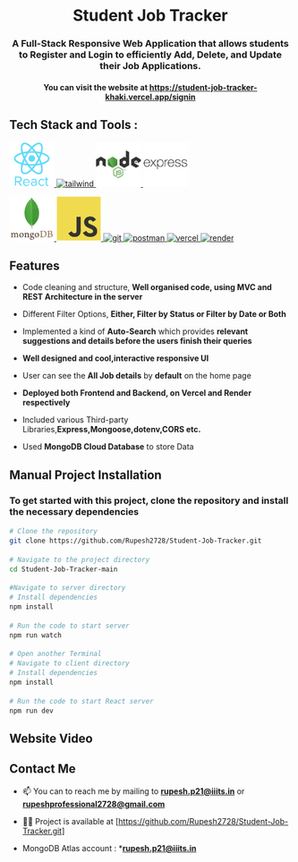 ﻿<h1 align="center">Student Job Tracker</h1>
<h3 align="center">A Full-Stack Responsive Web Application that allows students to Register and Login to efficiently Add, Delete, and Update their Job Applications.</h3>
<h4 align="center">You can visit the website at <a href="https://simple-movie-explorer.vercel.app" target="blank">https://student-job-tracker-khaki.vercel.app/signin</a></h3>

<h2 align="left">Tech Stack and Tools :</h2>
<p align="left">
<a href="https://reactjs.org/" target="_blank" rel="noreferrer"> <img src="https://raw.githubusercontent.com/devicons/devicon/master/icons/react/react-original-wordmark.svg" alt="react" width="80" height="80"/> </a>
<a href="https://tailwindcss.com/" target="_blank" rel="noreferrer"> <img src="https://cdnblog.webkul.com/blog/wp-content/uploads/2024/05/tailwindcss-1633184775.webp" alt="tailwind" width="180" height="100"/> </a>
<a href="https://nodejs.org" target="_blank" rel="noreferrer"> <img src="https://raw.githubusercontent.com/devicons/devicon/master/icons/nodejs/nodejs-original-wordmark.svg" alt="nodejs" width="80" height="80"/> </a>
<a href="https://expressjs.com" target="_blank" rel="noreferrer"> <img src="https://raw.githubusercontent.com/devicons/devicon/master/icons/express/express-original-wordmark.svg" alt="express" width="80" height="80"/> </a>

<a href="https://www.mongodb.com/" target="_blank" rel="noreferrer"> <img src="https://raw.githubusercontent.com/devicons/devicon/master/icons/mongodb/mongodb-original-wordmark.svg" alt="mongodb" width="80" height="80"/> </a>
<a href="https://developer.mozilla.org/en-US/docs/Web/JavaScript" target="_blank" rel="noreferrer"> <img src="https://raw.githubusercontent.com/devicons/devicon/master/icons/javascript/javascript-original.svg" alt="javascript" width="80" height="80"/> </a>
<a href="https://git-scm.com/" target="_blank" rel="noreferrer"> <img src="https://www.vectorlogo.zone/logos/git-scm/git-scm-icon.svg" alt="git" width="80" height="80"/> </a>
<a href="https://postman.com" target="_blank" rel="noreferrer"> <img src="https://cdn.cookielaw.org/logos/70564414-548a-4286-8ad7-04d95b172a08/e26443c0-68d1-47c8-b8fc-9bc765da2e95/3a159462-db70-43cf-a27d-f602a6baed44/pm-logo-horiz.png" alt="postman" width="200" height="80"/> </a>
<a href="https://vercel.com" target="_blank" rel="noreferrer"> <img src="https://www.hatimeria.com/images/marketing/vercel-logo.png" alt="vercel" width="90" height="40"/> </a>
<a href="https://render.com" target="_blank" rel="noreferrer"> <img src="https://encrypted-tbn0.gstatic.com/images?q=tbn:ANd9GcT1iBdgTFluBZIX9JbXDeEFdjfl-efmaUTc12k_LDam&s" alt="render" width="90" height="30"/> </a>
</p>


<h2 align="left">Features</h2>

- Code cleaning and structure, **Well organised code, using MVC and REST Architecture in the server**

- Different Filter Options, **Either, Filter by Status or Filter by Date or Both**

- Implemented a kind of **Auto-Search** which provides **relevant suggestions and details before the users finish their queries**

- **Well designed and cool,interactive responsive UI**

- User can see the **All Job details** by **default** on the home page

- **Deployed both Frontend and Backend, on Vercel and Render respectively**

- Included various Third-party Libraries,**Express,Mongoose,dotenv,CORS etc.**

- Used **MongoDB Cloud Database** to store Data




<h2 align="left">Manual Project Installation</h2>
<h3>To get started with this project, clone the repository and install the necessary dependencies</h3>

```bash
# Clone the repository
git clone https://github.com/Rupesh2728/Student-Job-Tracker.git

# Navigate to the project directory
cd Student-Job-Tracker-main

#Navigate to server directory
# Install dependencies
npm install

# Run the code to start server
npm run watch

# Open another Terminal
# Navigate to client directory
# Install dependencies
npm install

# Run the code to start React server
npm run dev

```


<h2 align="left">Website Video</h2>




<h2 align="left">Contact Me</h2>

- 📫 You can to reach me by mailing to **rupesh.p21@iiits.in** or **rupeshprofessional2728@gmail.com**

- 👨‍💻 Project is available at [https://github.com/Rupesh2728/Student-Job-Tracker.git]
  
- MongoDB Atlas account : ***rupesh.p21@iiits.in**




